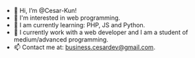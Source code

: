 - 👋 Hi, I’m @Cesar-Kun!
- 👀 I'm interested in web programming.
- 🌱 I am currently learning: PHP, JS and Python.
- 💞️ I currently work with a web developer and I am a student of medium/advanced programming.
- 📫 Contact me at: business.cesardev@gmail.com.


<!---
Cesar-Kun/Cesar-Kun is a ✨ special ✨ repository because its `README.md` (this file) appears on your GitHub profile.
You can click the Preview link to take a look at your changes.
--->
